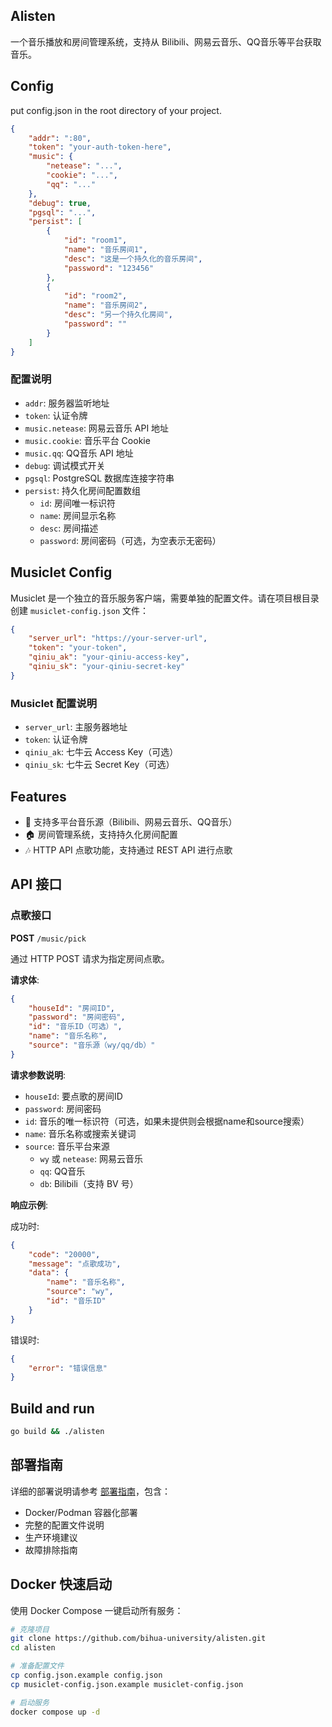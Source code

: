 ## Alisten

一个音乐播放和房间管理系统，支持从 Bilibili、网易云音乐、QQ音乐等平台获取音乐。

## Config

put config.json in the root directory of your project.

```json
{
    "addr": ":80",
    "token": "your-auth-token-here",
    "music": {
        "netease": "...",
        "cookie": "...",
        "qq": "..."
    },
    "debug": true,
    "pgsql": "...",
    "persist": [
        {
            "id": "room1",
            "name": "音乐房间1",
            "desc": "这是一个持久化的音乐房间",
            "password": "123456"
        },
        {
            "id": "room2", 
            "name": "音乐房间2",
            "desc": "另一个持久化房间",
            "password": ""
        }
    ]
}
```

### 配置说明

- `addr`: 服务器监听地址
- `token`: 认证令牌
- `music.netease`: 网易云音乐 API 地址
- `music.cookie`: 音乐平台 Cookie
- `music.qq`: QQ音乐 API 地址
- `debug`: 调试模式开关
- `pgsql`: PostgreSQL 数据库连接字符串
- `persist`: 持久化房间配置数组
  - `id`: 房间唯一标识符
  - `name`: 房间显示名称
  - `desc`: 房间描述
  - `password`: 房间密码（可选，为空表示无密码）

## Musiclet Config

Musiclet 是一个独立的音乐服务客户端，需要单独的配置文件。请在项目根目录创建 `musiclet-config.json` 文件：

```json
{
    "server_url": "https://your-server-url",
    "token": "your-token",
    "qiniu_ak": "your-qiniu-access-key",
    "qiniu_sk": "your-qiniu-secret-key"
}
```

### Musiclet 配置说明

- `server_url`: 主服务器地址
- `token`: 认证令牌
- `qiniu_ak`: 七牛云 Access Key（可选）
- `qiniu_sk`: 七牛云 Secret Key（可选）

## Features

- 🎵 支持多平台音乐源（Bilibili、网易云音乐、QQ音乐）
- 🏠 房间管理系统，支持持久化房间配置
- 🎶 HTTP API 点歌功能，支持通过 REST API 进行点歌

## API 接口

### 点歌接口

**POST** `/music/pick`

通过 HTTP POST 请求为指定房间点歌。

**请求体**:

```json
{
    "houseId": "房间ID",
    "password": "房间密码",
    "id": "音乐ID（可选）",
    "name": "音乐名称",
    "source": "音乐源（wy/qq/db）"
}
```

**请求参数说明**:

- `houseId`: 要点歌的房间ID
- `password`: 房间密码
- `id`: 音乐的唯一标识符（可选，如果未提供则会根据name和source搜索）
- `name`: 音乐名称或搜索关键词
- `source`: 音乐平台来源
  - `wy` 或 `netease`: 网易云音乐
  - `qq`: QQ音乐
  - `db`: Bilibili（支持 BV 号）

**响应示例**:

成功时:

```json
{
    "code": "20000",
    "message": "点歌成功",
    "data": {
        "name": "音乐名称",
        "source": "wy",
        "id": "音乐ID"
    }
}
```

错误时:

```json
{
    "error": "错误信息"
}
```

## Build and run

```bash
go build && ./alisten
```

## 部署指南

详细的部署说明请参考 [部署指南](docs/deploy.md)，包含：

- Docker/Podman 容器化部署
- 完整的配置文件说明
- 生产环境建议
- 故障排除指南

## Docker 快速启动

使用 Docker Compose 一键启动所有服务：

```bash
# 克隆项目
git clone https://github.com/bihua-university/alisten.git
cd alisten

# 准备配置文件
cp config.json.example config.json
cp musiclet-config.json.example musiclet-config.json

# 启动服务
docker compose up -d
```
